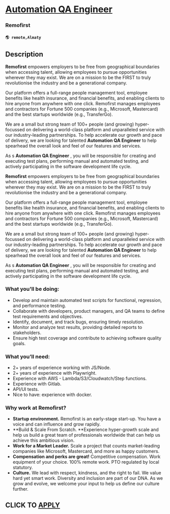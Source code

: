 # [Automation QA Engineer](https://www.remotewlb.com/apply/automation-qa-engineer-134287)  
### Remofirst  
#### `🌎 remote,Almaty`  

## Description

 **Remofirst** empowers employers to be free from geographical boundaries when accessing talent, allowing employees to pursue opportunities wherever they may exist. We are on a mission to be the FIRST to truly revolutionise the industry and be a generational company.

  

Our platform offers a full-range people management tool, employee benefits like health insurance, and financial benefits, and enabling clients to hire anyone from anywhere with one click. Remofirst manages employees and contractors for Fortune 500 companies (e.g., Microsoft, Mastercard) and the best startups worldwide (e.g., TransferGo).

  

We are a small but strong team of 100+ people (and growing) hyper-focussed on delivering a world-class platform and unparalleled service with our industry-leading partnerships. To help accelerate our growth and pace of delivery, we are looking for talented **Automation QA Engineer** to help spearhead the overall look and feel of our features and services.

  

As s **Automation QA Engineer** , you will be responsible for creating and executing test plans, performing manual and automated testing, and actively participating in the software development life cycle.

  

 **Remofirst** empowers employers to be free from geographical boundaries when accessing talent, allowing employees to pursue opportunities wherever they may exist. We are on a mission to be the FIRST to truly revolutionise the industry and be a generational company.

  

Our platform offers a full-range people management tool, employee benefits like health insurance, and financial benefits, and enabling clients to hire anyone from anywhere with one click. Remofirst manages employees and contractors for Fortune 500 companies (e.g., Microsoft, Mastercard) and the best startups worldwide (e.g., TransferGo).

  

We are a small but strong team of 100+ people (and growing) hyper-focussed on delivering a world-class platform and unparalleled service with our industry-leading partnerships. To help accelerate our growth and pace of delivery, we are looking for talented **Automation QA Engineer** to help spearhead the overall look and feel of our features and services.

  

As s **Automation QA Engineer** , you will be responsible for creating and executing test plans, performing manual and automated testing, and actively participating in the software development life cycle.

  

### What you'll be doing:

* Develop and maintain automated test scripts for functional, regression, and performance testing.
* Collaborate with developers, product managers, and QA teams to define test requirements and objectives.
* Identify, document, and track bugs, ensuring timely resolution.
* Monitor and analyze test results, providing detailed reports to stakeholders.
* Ensure high test coverage and contribute to achieving software quality goals.

  

### What you’ll need:

* 2+ years of experience working with JS/Node.
* 2+ years of experience with Playwright.
* Experience with AWS - Lambda/S3/Cloudwatch/Step functions.
* Experience with Gitlab.
* API/UI tests.
* Nice to have: experience with docker.

  

### Why work at Remofirst?﻿

*  **Startup environment.** Remofirst is an early-stage start-up. You have a voice and can influence and grow rapidly.
*  **Build & Scale From Scratch. **Experience hyper-growth scale and help us build a great team of professionals worldwide that can help us achieve this ambitious vision. 
* **Work for a Market Leader.** Scale a project that counts market-leading companies like Microsoft, Mastercard, and more as happy customers. 
* **Compensation and perks are great!** Competitive compensation. Work equipment of your choice. 100% remote work. PTO regulated by local statutory.
*  **Culture.** We lead with respect, kindness, and the right to fail. We value hard yet smart work. Diversity and inclusion are part of our DNA. As we grow and evolve, we welcome your input to help us define our culture further. 

  

  
## CLICK TO [APPLY](https://www.remotewlb.com/apply/automation-qa-engineer-134287)

